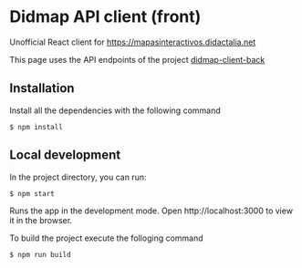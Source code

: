 # Didmap API client (front)

Unofficial React client for https://mapasinteractivos.didactalia.net

This page uses the API endpoints of the project [didmap-client-back](https://github.com/jblanper/didmap-client-back)

## Installation

Install all the dependencies with the following command
```
$ npm install
```

## Local development

In the project directory, you can run:
```
$ npm start
```

Runs the app in the development mode.
Open http://localhost:3000 to view it in the browser.

To build the project execute the folloging command
```
$ npm run build
```
